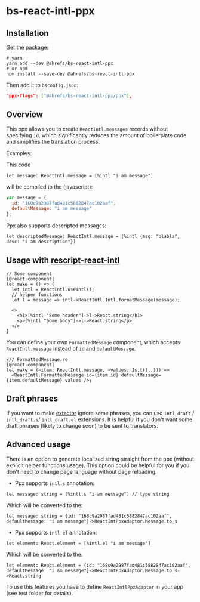 # bs-react-intl-ppx

## Installation
Get the package:

```shell
# yarn
yarn add --dev @ahrefs/bs-react-intl-ppx
# or npm
npm install --save-dev @ahrefs/bs-react-intl-ppx
```

Then add it to `bsconfig.json`:

```json
"ppx-flags": ["@ahrefs/bs-react-intl-ppx/ppx"],
```

## Overview

This ppx allows you to create `ReactIntl.messages` records without specifying `id`, which significantly reduces the amount of boilerplate code and simplifies the translation process.

Examples:

This code
```reason
let message: ReactIntl.message = [%intl "i am message"]
```

will be compiled to the (javascript):
```javascript
var message = {
  id: "168c9a2987fad481c5882847ac102aaf",
  defaultMessage: "i am message"
};
```

Ppx also supports descripted messages:

```reason
let descriptedMessage: ReactIntl.message = [%intl {msg: "blabla", desc: "i am description"}]
```

## Usage with [rescript-react-intl](https://github.com/cca-io/rescript-react-intl)

```reason
// Some component
[@react.component]
let make = () => {
  let intl = ReactIntl.useIntl();
  // helper functions
  let l = message => intl->ReactIntl.Intl.formatMessage(message);

  <>
    <h1>[%intl "Some header"]->l->React.string</h1>
    <p>[%intl "Some body"]->l->React.string</p>
  </>
}
```


You can define your own `FormattedMessage` component, which accepts `ReactIntl.message` instead of `id` and `defaultMessage`.

```reason
/// FormattedMessage.re
[@react.component]
let make = (~item: ReactIntl.message, ~values: Js.t({..})) =>
  <ReactIntl.FormattedMessage id={item.id} defaultMessage={item.defaultMessage} values />;
```

## Draft phrases

If you want to make [extactor](https://github.com/cca-io/rescript-react-intl-extractor) ignore some phrases, you can use `intl_draft` / `intl_draft.s`/ `intl_draft.el` extensions.
It is helpful if you don't want some draft phrases (likely to change soon) to be sent to translators.

## Advanced usage

There is an option to generate localized string straight from the ppx (without explicit helper functions usage).
This option could be helpful for you if you don't need to change page language without page reloading.

- Ppx supports `intl.s` annotation:
```reason
let message: string = [%intl.s "i am message"] // type string
```
Which will be converted to the:

```reason
let message: string = {id: "168c9a2987fad481c5882847ac102aaf", defaultMessage: "i am message"}->ReactIntPpxAdaptor.Message.to_s
```
- Ppx supports `intl.el` annotation:
```reason
let element: React.element = [%intl.el "i am message"]
```
Which will be converted to the:

```reason
let element: React.element = {id: "168c9a2987fad481c5882847ac102aaf", defaultMessage: "i am message"}->ReactIntPpxAdaptor.Message.to_s->React.string
```

To use this features you have to define `ReactIntlPpxAdaptor` in your app (see test folder for details).
